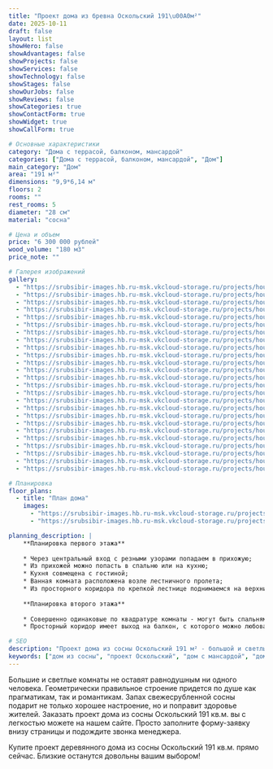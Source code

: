 ```yaml
---
title: "Проект дома из бревна Оскольский 191\u00A0м²"
date: 2025-10-11
draft: false
layout: list
showHero: false
showAdvantages: false
showProjects: false
showServices: false
showTechnology: false
showStages: false
showOurJobs: false
showReviews: false
showCategories: true
showContactForm: true
showWidget: true
showCallForm: true

# Основные характеристики
category: "Дома с террасой, балконом, мансардой"
categories: ["Дома с террасой, балконом, мансардой", "Дом"]
main_category: "Дом"
area: "191 м²"
dimensions: "9,9*6,14 м"
floors: 2
rooms: ""
rest_rooms: 5
diameter: "28 см"
material: "сосна"

# Цена и объем
price: "6 300 000 рублей"
wood_volume: "180 м3"
price_note: ""

# Галерея изображений
gallery:
  - "https://srubsibir-images.hb.ru-msk.vkcloud-storage.ru/projects/houses/oskolskii-191/oskolskii-191-1.jpg"
  - "https://srubsibir-images.hb.ru-msk.vkcloud-storage.ru/projects/houses/oskolskii-191/oskolskii-191-2.jpg"
  - "https://srubsibir-images.hb.ru-msk.vkcloud-storage.ru/projects/houses/oskolskii-191/oskolskii-191-3.jpg"
  - "https://srubsibir-images.hb.ru-msk.vkcloud-storage.ru/projects/houses/oskolskii-191/oskolskii-191-4.jpg"
  - "https://srubsibir-images.hb.ru-msk.vkcloud-storage.ru/projects/houses/oskolskii-191/oskolskii-191-5.jpg"
  - "https://srubsibir-images.hb.ru-msk.vkcloud-storage.ru/projects/houses/oskolskii-191/oskolskii-191-6.jpg"
  - "https://srubsibir-images.hb.ru-msk.vkcloud-storage.ru/projects/houses/oskolskii-191/oskolskii-191-7.jpg"
  - "https://srubsibir-images.hb.ru-msk.vkcloud-storage.ru/projects/houses/oskolskii-191/oskolskii-191-8.jpg"
  - "https://srubsibir-images.hb.ru-msk.vkcloud-storage.ru/projects/houses/oskolskii-191/oskolskii-191-9.jpg"
  - "https://srubsibir-images.hb.ru-msk.vkcloud-storage.ru/projects/houses/oskolskii-191/oskolskii-191-10.png"
  - "https://srubsibir-images.hb.ru-msk.vkcloud-storage.ru/projects/houses/oskolskii-191/oskolskii-191-11.png"
  - "https://srubsibir-images.hb.ru-msk.vkcloud-storage.ru/projects/houses/oskolskii-191/oskolskii-191-12.jpg"
  - "https://srubsibir-images.hb.ru-msk.vkcloud-storage.ru/projects/houses/oskolskii-191/oskolskii-191-13.jpg"
  - "https://srubsibir-images.hb.ru-msk.vkcloud-storage.ru/projects/houses/oskolskii-191/oskolskii-191-14.jpg"
  - "https://srubsibir-images.hb.ru-msk.vkcloud-storage.ru/projects/houses/oskolskii-191/oskolskii-191-15.jpg"
  - "https://srubsibir-images.hb.ru-msk.vkcloud-storage.ru/projects/houses/oskolskii-191/oskolskii-191-16.jpg"
  - "https://srubsibir-images.hb.ru-msk.vkcloud-storage.ru/projects/houses/oskolskii-191/oskolskii-191-17.jpg"
  - "https://srubsibir-images.hb.ru-msk.vkcloud-storage.ru/projects/houses/oskolskii-191/oskolskii-191-18.jpg"
  - "https://srubsibir-images.hb.ru-msk.vkcloud-storage.ru/projects/houses/oskolskii-191/oskolskii-191-19.jpg"
  - "https://srubsibir-images.hb.ru-msk.vkcloud-storage.ru/projects/houses/oskolskii-191/oskolskii-191-20.jpg"
  - "https://srubsibir-images.hb.ru-msk.vkcloud-storage.ru/projects/houses/oskolskii-191/oskolskii-191-21.jpg"
  - "https://srubsibir-images.hb.ru-msk.vkcloud-storage.ru/projects/houses/oskolskii-191/oskolskii-191-22.jpg"
  - "https://srubsibir-images.hb.ru-msk.vkcloud-storage.ru/projects/houses/oskolskii-191/oskolskii-191-23.jpg"
  - "https://srubsibir-images.hb.ru-msk.vkcloud-storage.ru/projects/houses/oskolskii-191/oskolskii-191-24.jpg"
  - "https://srubsibir-images.hb.ru-msk.vkcloud-storage.ru/projects/houses/oskolskii-191/oskolskii-191-25.jpg"

# Планировка
floor_plans:
  - title: "План дома"
    images:
      - "https://srubsibir-images.hb.ru-msk.vkcloud-storage.ru/projects/houses/oskolskii-191/oskolskii-191-10.png"
      - "https://srubsibir-images.hb.ru-msk.vkcloud-storage.ru/projects/houses/oskolskii-191/oskolskii-191-11.png"

planning_description: |
    **Планировка первого этажа**
    
    * Через центральный вход с резными узорами попадаем в прихожую;
    * Из прихожей можно попасть в спальню или на кухню;
    * Кухня совмещена с гостиной;
    * Ванная комната расположена возле лестничного пролета;
    * Из просторного коридора по крепкой лестнице поднимаемся на верхний этаж.
    
    **Планировка второго этажа**
    
    * Совершенно одинаковые по квадратуре комнаты - могут быть спальнями, детской, игровой комнатой, кабинетом или студией по интересам;
    * Просторный коридор имеет выход на балкон, с которого можно любоваться видами окружающих пейзажей.

# SEO
description: "Проект дома из сосны Оскольский 191 м² - большой и светлый двухэтажный дом с террасой, балконом и мансардой. 5 комнат отдыха, диаметр бревна 28 см."
keywords: ["дом из сосны", "проект Оскольский", "дом с мансардой", "дом с балконом", "дом 191 м²", "деревянный дом", "дом из бревна"]
---
```


Большие и светлые комнаты не оставят равнодушным ни одного человека. Геометрически правильное строение придется по душе как прагматикам, так и романтикам. Запах свежесрубленной сосны подарит не только хорошее настроение, но и поправит здоровье жителей. Заказать проект дома из сосны Оскольский 191 кв.м. вы с легкостью можете на нашем сайте. Просто заполните форму-заявку внизу страницы и подождите звонка менеджера.

Купите проект деревянного дома из сосны Оскольский 191 кв.м. прямо сейчас. Близкие останутся довольны вашим выбором!